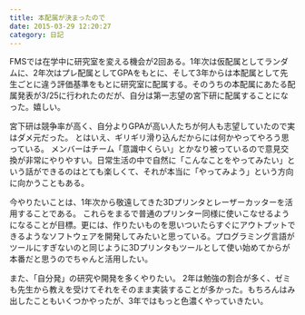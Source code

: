 ```yaml
---
title: 本配属が決まったので
date: 2015-03-29 12:20:27
category: 日記
---
```


FMSでは在学中に研究室を変える機会が2回ある。1年次は仮配属としてランダムに、2年次はプレ配属としてGPAをもとに、そして3年からは本配属として先生ごとに違う評価基準をもとに研究室に配属する。そのうちの本配属にあたる配属発表が3/25に行われたのだが、自分は第一志望の宮下研に配属することになった。嬉しい。

宮下研は競争率が高く、自分よりGPAが高い人たちが何人も志望していたので実はダメ元だった。
とはいえ、ギリギリ滑り込んだからには何かやってやろう思っている。
メンバーはチーム「意識中くらい」とかなり被っているので意見交換が非常にやりやすい。日常生活の中で自然に「こんなことをやってみたい」という話ができるのはとても楽しくて、それが本当に「やってみよう」という方向に向かうこともある。

今やりたいことは、1年次から敬遠してきた3Dプリンタとレーザーカッターを活用することである。
これらをまるで普通のプリンター同様に使いこなせるようになることが目標。更には、作りたいものを思いついたらすぐにアウトプットできるようなソフトウェアを開発してみたいと思っている。プログラミング言語がツールにすぎないのと同じように3Dプリンタもツールとして使い始めてからが本番だと思うのでちゃんと活用したい。

また、「自分発」の研究や開発を多くやりたい。
2年は勉強の割合が多く、ゼミも先生から教えを受けてそれをそのまま実装することが多かった。もちろんはみ出したこともいくつかやったが、3年ではもっと色濃くやっていきたい。

